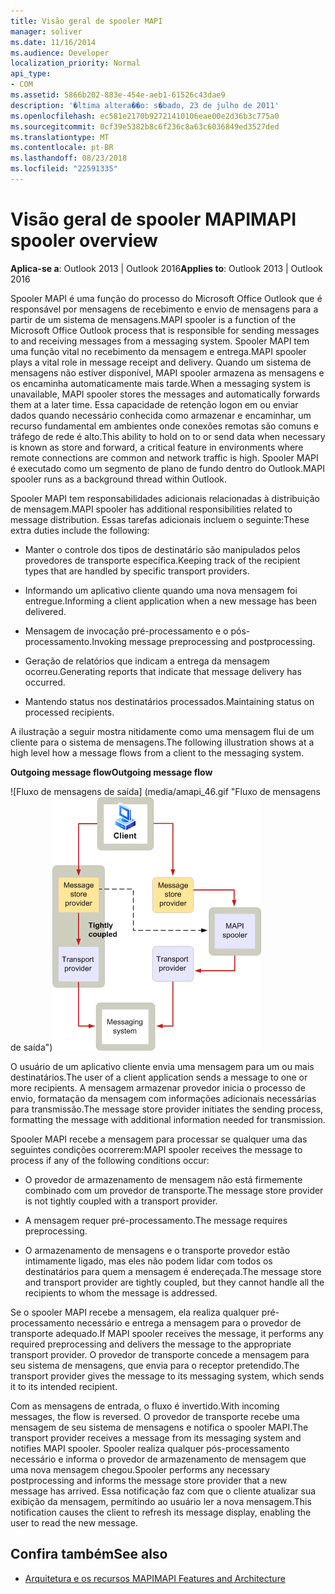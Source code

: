 ```yaml
---
title: Visão geral de spooler MAPI
manager: soliver
ms.date: 11/16/2014
ms.audience: Developer
localization_priority: Normal
api_type:
- COM
ms.assetid: 5866b202-883e-454e-aeb1-61526c43dae9
description: '�ltima altera��o: s�bado, 23 de julho de 2011'
ms.openlocfilehash: ec581e2170b92721410106eae00e2d36b3c775a0
ms.sourcegitcommit: 0cf39e5382b8c6f236c8a63c6036849ed3527ded
ms.translationtype: MT
ms.contentlocale: pt-BR
ms.lasthandoff: 08/23/2018
ms.locfileid: "22591335"
---
```

# <a name="mapi-spooler-overview"></a><span data-ttu-id="c49a8-103">Visão geral de spooler MAPI</span><span class="sxs-lookup"><span data-stu-id="c49a8-103">MAPI spooler overview</span></span>
  
<span data-ttu-id="c49a8-104">**Aplica-se a**: Outlook 2013 | Outlook 2016</span><span class="sxs-lookup"><span data-stu-id="c49a8-104">**Applies to**: Outlook 2013 | Outlook 2016</span></span> 
  
<span data-ttu-id="c49a8-105">Spooler MAPI é uma função do processo do Microsoft Office Outlook que é responsável por mensagens de recebimento e envio de mensagens para a partir de um sistema de mensagens.</span><span class="sxs-lookup"><span data-stu-id="c49a8-105">MAPI spooler is a function of the Microsoft Office Outlook process that is responsible for sending messages to and receiving messages from a messaging system.</span></span> <span data-ttu-id="c49a8-106">Spooler MAPI tem uma função vital no recebimento da mensagem e entrega.</span><span class="sxs-lookup"><span data-stu-id="c49a8-106">MAPI spooler plays a vital role in message receipt and delivery.</span></span> <span data-ttu-id="c49a8-107">Quando um sistema de mensagens não estiver disponível, MAPI spooler armazena as mensagens e os encaminha automaticamente mais tarde.</span><span class="sxs-lookup"><span data-stu-id="c49a8-107">When a messaging system is unavailable, MAPI spooler stores the messages and automatically forwards them at a later time.</span></span> <span data-ttu-id="c49a8-108">Essa capacidade de retenção logon em ou enviar dados quando necessário conhecida como armazenar e encaminhar, um recurso fundamental em ambientes onde conexões remotas são comuns e tráfego de rede é alto.</span><span class="sxs-lookup"><span data-stu-id="c49a8-108">This ability to hold on to or send data when necessary is known as store and forward, a critical feature in environments where remote connections are common and network traffic is high.</span></span> <span data-ttu-id="c49a8-109">Spooler MAPI é executado como um segmento de plano de fundo dentro do Outlook.</span><span class="sxs-lookup"><span data-stu-id="c49a8-109">MAPI spooler runs as a background thread within Outlook.</span></span>
  
<span data-ttu-id="c49a8-110">Spooler MAPI tem responsabilidades adicionais relacionadas à distribuição de mensagem.</span><span class="sxs-lookup"><span data-stu-id="c49a8-110">MAPI spooler has additional responsibilities related to message distribution.</span></span> <span data-ttu-id="c49a8-111">Essas tarefas adicionais incluem o seguinte:</span><span class="sxs-lookup"><span data-stu-id="c49a8-111">These extra duties include the following:</span></span>
  
- <span data-ttu-id="c49a8-112">Manter o controle dos tipos de destinatário são manipulados pelos provedores de transporte específica.</span><span class="sxs-lookup"><span data-stu-id="c49a8-112">Keeping track of the recipient types that are handled by specific transport providers.</span></span>
    
- <span data-ttu-id="c49a8-113">Informando um aplicativo cliente quando uma nova mensagem foi entregue.</span><span class="sxs-lookup"><span data-stu-id="c49a8-113">Informing a client application when a new message has been delivered.</span></span>
    
- <span data-ttu-id="c49a8-114">Mensagem de invocação pré-processamento e o pós-processamento.</span><span class="sxs-lookup"><span data-stu-id="c49a8-114">Invoking message preprocessing and postprocessing.</span></span>
    
- <span data-ttu-id="c49a8-115">Geração de relatórios que indicam a entrega da mensagem ocorreu.</span><span class="sxs-lookup"><span data-stu-id="c49a8-115">Generating reports that indicate that message delivery has occurred.</span></span>
    
- <span data-ttu-id="c49a8-116">Mantendo status nos destinatários processados.</span><span class="sxs-lookup"><span data-stu-id="c49a8-116">Maintaining status on processed recipients.</span></span>
    
<span data-ttu-id="c49a8-117">A ilustração a seguir mostra nitidamente como uma mensagem flui de um cliente para o sistema de mensagens.</span><span class="sxs-lookup"><span data-stu-id="c49a8-117">The following illustration shows at a high level how a message flows from a client to the messaging system.</span></span>
  
<span data-ttu-id="c49a8-118">**Outgoing message flow**</span><span class="sxs-lookup"><span data-stu-id="c49a8-118">**Outgoing message flow**</span></span>
  
<span data-ttu-id="c49a8-119">![Fluxo de mensagens de saída] (media/amapi_46.gif "Fluxo de mensagens de saída")</span><span class="sxs-lookup"><span data-stu-id="c49a8-119">![Outgoing message flow](media/amapi_46.gif "Outgoing message flow")</span></span>
  
<span data-ttu-id="c49a8-120">O usuário de um aplicativo cliente envia uma mensagem para um ou mais destinatários.</span><span class="sxs-lookup"><span data-stu-id="c49a8-120">The user of a client application sends a message to one or more recipients.</span></span> <span data-ttu-id="c49a8-121">A mensagem armazenar provedor inicia o processo de envio, formatação da mensagem com informações adicionais necessárias para transmissão.</span><span class="sxs-lookup"><span data-stu-id="c49a8-121">The message store provider initiates the sending process, formatting the message with additional information needed for transmission.</span></span>
  
<span data-ttu-id="c49a8-122">Spooler MAPI recebe a mensagem para processar se qualquer uma das seguintes condições ocorrerem:</span><span class="sxs-lookup"><span data-stu-id="c49a8-122">MAPI spooler receives the message to process if any of the following conditions occur:</span></span>
  
- <span data-ttu-id="c49a8-123">O provedor de armazenamento de mensagem não está firmemente combinado com um provedor de transporte.</span><span class="sxs-lookup"><span data-stu-id="c49a8-123">The message store provider is not tightly coupled with a transport provider.</span></span>
    
- <span data-ttu-id="c49a8-124">A mensagem requer pré-processamento.</span><span class="sxs-lookup"><span data-stu-id="c49a8-124">The message requires preprocessing.</span></span>
    
- <span data-ttu-id="c49a8-125">O armazenamento de mensagens e o transporte provedor estão intimamente ligado, mas eles não podem lidar com todos os destinatários para quem a mensagem é endereçada.</span><span class="sxs-lookup"><span data-stu-id="c49a8-125">The message store and transport provider are tightly coupled, but they cannot handle all the recipients to whom the message is addressed.</span></span>
    
<span data-ttu-id="c49a8-126">Se o spooler MAPI recebe a mensagem, ela realiza qualquer pré-processamento necessário e entrega a mensagem para o provedor de transporte adequado.</span><span class="sxs-lookup"><span data-stu-id="c49a8-126">If MAPI spooler receives the message, it performs any required preprocessing and delivers the message to the appropriate transport provider.</span></span> <span data-ttu-id="c49a8-127">O provedor de transporte concede a mensagem para seu sistema de mensagens, que envia para o receptor pretendido.</span><span class="sxs-lookup"><span data-stu-id="c49a8-127">The transport provider gives the message to its messaging system, which sends it to its intended recipient.</span></span>
  
<span data-ttu-id="c49a8-128">Com as mensagens de entrada, o fluxo é invertido.</span><span class="sxs-lookup"><span data-stu-id="c49a8-128">With incoming messages, the flow is reversed.</span></span> <span data-ttu-id="c49a8-129">O provedor de transporte recebe uma mensagem de seu sistema de mensagens e notifica o spooler MAPI.</span><span class="sxs-lookup"><span data-stu-id="c49a8-129">The transport provider receives a message from its messaging system and notifies MAPI spooler.</span></span> <span data-ttu-id="c49a8-130">Spooler realiza qualquer pós-processamento necessário e informa o provedor de armazenamento de mensagem que uma nova mensagem chegou.</span><span class="sxs-lookup"><span data-stu-id="c49a8-130">Spooler performs any necessary postprocessing and informs the message store provider that a new message has arrived.</span></span> <span data-ttu-id="c49a8-131">Essa notificação faz com que o cliente atualizar sua exibição da mensagem, permitindo ao usuário ler a nova mensagem.</span><span class="sxs-lookup"><span data-stu-id="c49a8-131">This notification causes the client to refresh its message display, enabling the user to read the new message.</span></span>
  
## <a name="see-also"></a><span data-ttu-id="c49a8-132">Confira também</span><span class="sxs-lookup"><span data-stu-id="c49a8-132">See also</span></span>

- [<span data-ttu-id="c49a8-133">Arquitetura e os recursos MAPI</span><span class="sxs-lookup"><span data-stu-id="c49a8-133">MAPI Features and Architecture</span></span>](mapi-features-and-architecture.md)


